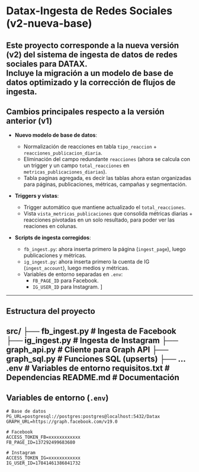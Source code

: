 # Datax-Ingesta de Redes Sociales (v2-nueva-base)

Este proyecto corresponde a la **nueva versión (v2)** del sistema de ingesta de datos de redes sociales para **DATAX**.  
Incluye la migración a un modelo de base de datos optimizado y la corrección de flujos de ingesta.
--
## Cambios principales respecto a la versión anterior (v1)
- **Nuevo modelo de base de datos**:
  - Normalización de reacciones en tabla `tipo_reaccion` + `reacciones_publicacion_diaria`.
  - Eliminación del campo redundante `reacciones` (ahora se calcula con un trigger y un campo `total_reacciones` en `metricas_publicaciones_diarias`).
  - Tabla paginas agregada, es decir las tablas ahora estan organizadas para páginas, publicaciones, métricas, campañas y segmentación.

- **Triggers y vistas**:
  - Trigger automático que mantiene actualizado el `total_reacciones`.
  - Vista `vista_metricas_publicaciones` que consolida métricas diarias + reacciones pivotadas en un solo resultado, para poder ver las reaciones en colunas.

- **Scripts de ingesta corregidos**:
  - `fb_ingest.py`: ahora inserta primero la página (`ingest_page`), luego publicaciones y métricas.
  - `ig_ingest.py`: ahora inserta primero la cuenta de IG (`ingest_account`), luego medios y métricas.
  - Variables de entorno separadas en `.env`:
    - `FB_PAGE_ID` para Facebook.
    - `IG_USER_ID` para Instagram.
]
---
## Estructura del proyecto

src/
├── fb_ingest.py # Ingesta de Facebook
├── ig_ingest.py # Ingesta de Instagram
├── graph_api.py # Cliente para Graph API
├── graph_sql.py # Funciones SQL (upserts)
├── ...
.env # Variables de entorno
requisitos.txt # Dependencias
README.md # Documentación
---
## Variables de entorno (`.env`)

```env
# Base de datos
PG_URL=postgresql://postgres:postgres@localhost:5432/Datax
GRAPH_URL=https://graph.facebook.com/v19.0

# Facebook
ACCESS_TOKEN_FB=xxxxxxxxxxxx
FB_PAGE_ID=137292499683680

# Instagram
ACCESS_TOKEN_IG=xxxxxxxxxxxx
IG_USER_ID=17841461386841732